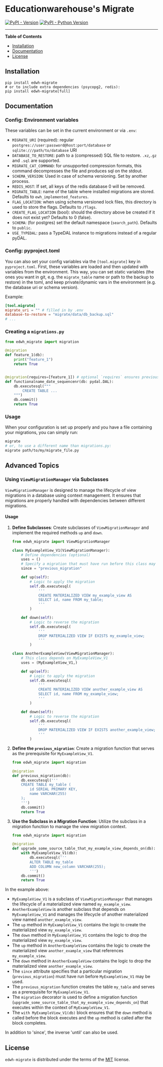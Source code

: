 # Educationwarehouse's Migrate

[![PyPI - Version](https://img.shields.io/pypi/v/edwh-migrate.svg)](https://pypi.org/project/edwh-migrate)
[![PyPI - Python Version](https://img.shields.io/pypi/pyversions/edwh-migrate.svg)](https://pypi.org/project/edwh-migrate)

-----

**Table of Contents**

- [Installation](#installation)
- [Documentation](#documentation)
- [License](#license)

## Installation

```console
pip install edwh-migrate
# or to include extra dependencies (psycopg2, redis):
pip install edwh-migrate[full]
```

## Documentation

### Config: Environment variables

These variables can be set in the current environment or via `.env`:

* `MIGRATE_URI` (required): regular `postgres://user:password@host:port/database` or `sqlite:///path/to/database` URI
* `DATABASE_TO_RESTORE`: path to a (compressed) SQL file to restore. `.xz`,`.gz` and `.sql` are supported.
* `MIGRATE_CAT_COMMAND`: for unsupported compression formats, this command decompresses the file and produces sql on the
  stdout.
* `SCHEMA_VERSION`: Used in case of schema versioning. Set by another process.
* `REDIS_HOST`: If set, all keys of the redis database 0 will be removed.
* `MIGRATE_TABLE`: name of the table where installed migrations are stored. Defaults to `ewh_implemented_features`. 
* `FLAG_LOCATION`: when using schema versioned lock files, this directory is used to store the flags. Defaults to `/flags`.
* `CREATE_FLAG_LOCATION` (bool): should the directory above be created if it does not exist yet? Defaults to 0 (false). 
* `SCHEMA`: (for postgres) set the default namespace (`search_path`). Defaults to `public`.
* `USE_TYPEDAL`: pass a TypeDAL instance to migrations instead of a regular pyDAL.

### Config: pyproject.toml

You can also set your config variables via the `[tool.migrate]` key in `pyproject.toml`.
First, these variables are loaded and then updated with variables from the environment.
This way, you can set static variables (the ones you want in git, e.g. the `migrate_table` name or path to the backup to
restore) in the toml, and keep private/dynamic vars in the environment (e.g. the database uri or schema version).

Example:

```toml
[tool.migrate]
migrate_uri = "" # filled in by .env
database-to-restore = "migrate/data/db_backup.sql"
# ...
```

### Creating a `migrations.py`

```python
from edwh_migrate import migration

@migration
def feature_1(db):
    print("feature_1")
    return True


@migration(requires=[feature_1]) # optional `requires` ensures previous migration(s) are installed
def functionalname_date_sequencenr(db: pydal.DAL):
    db.executesql("""
        CREATE TABLE ...
    """)
    db.commit()
    return True

```

### Usage

When your configuration is set up properly and you have a file containing your migrations, you can simply run:

```bash
migrate
# or, to use a different name than migrations.py:
migrate path/to/my/migrate_file.py
```

## Advanced Topics

### Using `ViewMigrationManager` via Subclasses

`ViewMigrationManager` is designed to manage the lifecycle of view migrations in a database using context management. It ensures that migrations are properly handled with dependencies between different migrations.

#### Usage

1. **Define Subclasses**: Create subclasses of `ViewMigrationManager` and implement the required methods `up` and `down`.

    ```python
    from edwh_migrate import ViewMigrationManager

    class MyExampleView_V1(ViewMigrationManager):
        # Define dependencies (optional)
        uses = ()
        # Specify a migration that must have run before this class may be used
        since = "previous_migration"

        def up(self):
            # Logic to apply the migration
            self.db.executesql(
                '''
                CREATE MATERIALIZED VIEW my_example_view AS
                SELECT id, name FROM my_table;
                '''
            )

        def down(self):
            # Logic to reverse the migration
            self.db.executesql(
                '''
                DROP MATERIALIZED VIEW IF EXISTS my_example_view;
                '''
            )

    class AnotherExampleView(ViewMigrationManager):
        # This class depends on MyExampleView_V1
        uses = (MyExampleView_V1,)

        def up(self):
            # Logic to apply the migration
            self.db.executesql(
                '''
                CREATE MATERIALIZED VIEW another_example_view AS
                SELECT id, name FROM my_example_view;
                '''
            )

        def down(self):
            # Logic to reverse the migration
            self.db.executesql(
                '''
                DROP MATERIALIZED VIEW IF EXISTS another_example_view;
                '''
            )
    ```

2. **Define the `previous_migration`**: Create a migration function that serves as the prerequisite for `MyExampleView_V1`.

    ```python
    from edwh_migrate import migration

    @migration
    def previous_migration(db):
        db.executesql('''
        CREATE TABLE my_table (
            id SERIAL PRIMARY KEY,
            name VARCHAR(255)
        );
        ''')
        db.commit()
        return True
    ```

3. **Use the Subclass in a Migration Function**: Utilize the subclass in a migration function to manage the view migration context.

    ```python
    from edwh_migrate import migration

    @migration
    def upgrade_some_source_table_that_my_example_view_depends_on(db):
        with MyExampleView_V1(db):
            db.executesql('''
            ALTER TABLE my_table
            ADD COLUMN new_column VARCHAR(255);
            ''')
        db.commit()
        return True
    ```

In the example above:
- `MyExampleView_V1` is a subclass of `ViewMigrationManager` that manages the lifecycle of a materialized view named `my_example_view`.
- `AnotherExampleView` is another subclass that depends on `MyExampleView_V1` and manages the lifecycle of another materialized view named `another_example_view`.
- The `up` method in `MyExampleView_V1` contains the logic to create the materialized view `my_example_view`.
- The `down` method in `MyExampleView_V1` contains the logic to drop the materialized view `my_example_view`.
- The `up` method in `AnotherExampleView` contains the logic to create the materialized view `another_example_view` that references `my_example_view`.
- The `down` method in `AnotherExampleView` contains the logic to drop the materialized view `another_example_view`.
- The `since` attribute specifies that a particular migration (`previous_migration`) must have run before `MyExampleView_V1` may be used.
- The `previous_migration` function creates the table `my_table` and serves as a prerequisite for `MyExampleView_V1`.
- The `migration` decorator is used to define a migration function (`upgrade_some_source_table_that_my_example_view_depends_on`) that executes within the context of `MyExampleView_V1`.
- The `with MyExampleView_V1(db)` block ensures that the `down` method is called before the block executes and the `up` method is called after the block completes.

In addition to 'since', the inverse 'until' can also be used.

## License

`edwh-migrate` is distributed under the terms of the [MIT](https://spdx.org/licenses/MIT.html) license.
